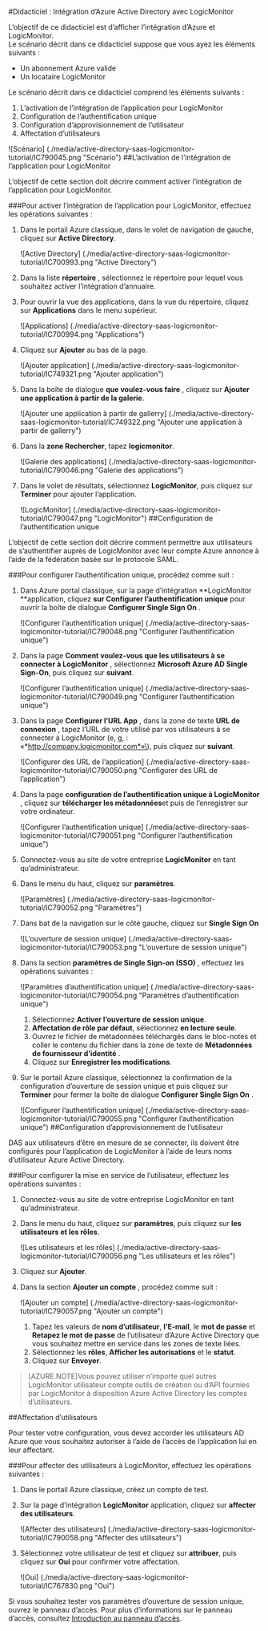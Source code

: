 <properties 
    pageTitle="Didacticiel : Intégration d’Azure Active Directory avec LogicMonitor | Microsoft Azure" 
    description="Apprenez à utiliser LogicMonitor avec Azure Active Directory pour activer l’ouverture de session unique, la mise en service automatique et bien plus encore !" 
    services="active-directory" 
    authors="jeevansd"  
    documentationCenter="na" 
    manager="femila"/>
<tags 
    ms.service="active-directory" 
    ms.devlang="na" 
    ms.topic="article" 
    ms.tgt_pltfrm="na" 
    ms.workload="identity" 
    ms.date="09/29/2016" 
    ms.author="jeedes" />

#<a name="tutorial-azure-active-directory-integration-with-logicmonitor"></a>Didacticiel : Intégration d’Azure Active Directory avec LogicMonitor
  
L’objectif de ce didacticiel est d’afficher l’intégration d’Azure et LogicMonitor.  
Le scénario décrit dans ce didacticiel suppose que vous ayez les éléments suivants :

-   Un abonnement Azure valide
-   Un locataire LogicMonitor
  
Le scénario décrit dans ce didacticiel comprend les éléments suivants :

1.  L’activation de l’intégration de l’application pour LogicMonitor
2.  Configuration de l’authentification unique
3.  Configuration d’approvisionnement de l’utilisateur
4.  Affectation d’utilisateurs

![Scénario] (./media/active-directory-saas-logicmonitor-tutorial/IC790045.png "Scénario")
##<a name="enabling-the-application-integration-for-logicmonitor"></a>L’activation de l’intégration de l’application pour LogicMonitor
  
L’objectif de cette section doit décrire comment activer l’intégration de l’application pour LogicMonitor.

###<a name="to-enable-the-application-integration-for-logicmonitor-perform-the-following-steps"></a>Pour activer l’intégration de l’application pour LogicMonitor, effectuez les opérations suivantes :

1.  Dans le portail Azure classique, dans le volet de navigation de gauche, cliquez sur **Active Directory**.

    ![Active Directory] (./media/active-directory-saas-logicmonitor-tutorial/IC700993.png "Active Directory")

2.  Dans la liste **répertoire** , sélectionnez le répertoire pour lequel vous souhaitez activer l’intégration d’annuaire.

3.  Pour ouvrir la vue des applications, dans la vue du répertoire, cliquez sur **Applications** dans le menu supérieur.

    ![Applications] (./media/active-directory-saas-logicmonitor-tutorial/IC700994.png "Applications")

4.  Cliquez sur **Ajouter** au bas de la page.

    ![Ajouter application] (./media/active-directory-saas-logicmonitor-tutorial/IC749321.png "Ajouter application")

5.  Dans la boîte de dialogue **que voulez-vous faire** , cliquez sur **Ajouter une application à partir de la galerie**.

    ![Ajouter une application à partir de gallerry] (./media/active-directory-saas-logicmonitor-tutorial/IC749322.png "Ajouter une application à partir de gallerry")

6.  Dans la **zone Rechercher**, tapez **logicmonitor**.

    ![Galerie des applications] (./media/active-directory-saas-logicmonitor-tutorial/IC790046.png "Galerie des applications")

7.  Dans le volet de résultats, sélectionnez **LogicMonitor**, puis cliquez sur **Terminer** pour ajouter l’application.

    ![LogicMonitor] (./media/active-directory-saas-logicmonitor-tutorial/IC790047.png "LogicMonitor")
##<a name="configuring-single-sign-on"></a>Configuration de l’authentification unique
  
L’objectif de cette section doit décrire comment permettre aux utilisateurs de s’authentifier auprès de LogicMonitor avec leur compte Azure annonce à l’aide de la fédération basée sur le protocole SAML.

###<a name="to-configure-single-sign-on-perform-the-following-steps"></a>Pour configurer l’authentification unique, procédez comme suit :

1.  Dans Azure portal classique, sur la page d’intégration **LogicMonitor **application, cliquez **sur Configurer l’authentification unique** pour ouvrir la boîte de dialogue **Configurer Single Sign On** .

    ![Configurer l’authentification unique] (./media/active-directory-saas-logicmonitor-tutorial/IC790048.png "Configurer l’authentification unique")

2.  Dans la page **Comment voulez-vous que les utilisateurs à se connecter à LogicMonitor** , sélectionnez **Microsoft Azure AD Single Sign-On**, puis cliquez sur **suivant**.

    ![Configurer l’authentification unique] (./media/active-directory-saas-logicmonitor-tutorial/IC790049.png "Configurer l’authentification unique")

3.  Dans la page **Configurer l’URL App** , dans la zone de texte **URL de connexion** , tapez l’URL de votre utilisé par vos utilisateurs à se connecter à LogicMonitor \(e, g, : «*http://company.logicmonitor.com*»\), puis cliquez sur **suivant**.

    ![Configurer des URL de l’application] (./media/active-directory-saas-logicmonitor-tutorial/IC790050.png "Configurer des URL de l’application")

4.  Dans la page **configuration de l’authentification unique à LogicMonitor** , cliquez sur **télécharger les métadonnées**et puis de l’enregistrer sur votre ordinateur.

    ![Configurer l’authentification unique] (./media/active-directory-saas-logicmonitor-tutorial/IC790051.png "Configurer l’authentification unique")

5.  Connectez-vous au site de votre entreprise **LogicMonitor** en tant qu’administrateur.

6.  Dans le menu du haut, cliquez sur **paramètres**.

    ![Paramètres] (./media/active-directory-saas-logicmonitor-tutorial/IC790052.png "Paramètres")

7.  Dans bat de la navigation sur le côté gauche, cliquez sur **Single Sign On**

    ![L’ouverture de session unique] (./media/active-directory-saas-logicmonitor-tutorial/IC790053.png "L’ouverture de session unique")

8.  Dans la section **paramètres de Single Sign-on (SSO)** , effectuez les opérations suivantes :

    ![Paramètres d’authentification unique] (./media/active-directory-saas-logicmonitor-tutorial/IC790054.png "Paramètres d’authentification unique")

    1.  Sélectionnez **Activer l’ouverture de session unique**.
    2.  **Affectation de rôle par défaut**, sélectionnez **en lecture seule**.
    3.  Ouvrez le fichier de métadonnées téléchargés dans le bloc-notes et coller le contenu du fichier dans la zone de texte de **Métadonnées de fournisseur d’identité** .
    4.  Cliquez sur **Enregistrer les modifications**.

9.  Sur le portail Azure classique, sélectionnez la confirmation de la configuration d’ouverture de session unique et puis cliquez sur **Terminer** pour fermer la boîte de dialogue **Configurer Single Sign On** .

    ![Configurer l’authentification unique] (./media/active-directory-saas-logicmonitor-tutorial/IC790055.png "Configurer l’authentification unique")
##<a name="configuring-user-provisioning"></a>Configuration d’approvisionnement de l’utilisateur
  
DAS aux utilisateurs d’être en mesure de se connecter, ils doivent être configurés pour l’application de LogicMonitor à l’aide de leurs noms d’utilisateur Azure Active Directory.

###<a name="to-configure-user-provisioning-perform-the-following-steps"></a>Pour configurer la mise en service de l’utilisateur, effectuez les opérations suivantes :

1.  Connectez-vous au site de votre entreprise LogicMonitor en tant qu’administrateur.

2.  Dans le menu du haut, cliquez sur **paramètres**, puis cliquez sur **les utilisateurs et les rôles**.

    ![Les utilisateurs et les rôles] (./media/active-directory-saas-logicmonitor-tutorial/IC790056.png "Les utilisateurs et les rôles")

3.  Cliquez sur **Ajouter**.

4.  Dans la section **Ajouter un compte** , procédez comme suit :

    ![Ajouter un compte] (./media/active-directory-saas-logicmonitor-tutorial/IC790057.png "Ajouter un compte")

    1.  Tapez les valeurs de **nom d’utilisateur**, **l’E-mail**, le **mot de passe** et **Retapez le mot de passe** de l’utilisateur d’Azure Active Directory que vous souhaitez mettre en service dans les zones de texte liées.
    2.  Sélectionnez les **rôles**, **Afficher les autorisations** et le **statut**.
    3.  Cliquez sur **Envoyer**.

>[AZURE.NOTE]Vous pouvez utiliser n’importe quel autres LogicMonitor utilisateur compte outils de création ou d’API fournies par LogicMonitor à disposition Azure Active Directory les comptes d’utilisateurs.

##<a name="assigning-users"></a>Affectation d’utilisateurs
  
Pour tester votre configuration, vous devez accorder les utilisateurs AD Azure que vous souhaitez autoriser à l’aide de l’accès de l’application lui en leur affectant.

###<a name="to-assign-users-to-logicmonitor-perform-the-following-steps"></a>Pour affecter des utilisateurs à LogicMonitor, effectuez les opérations suivantes :

1.  Dans le portail Azure classique, créez un compte de test.

2.  Sur la page d’intégration **LogicMonitor** application, cliquez sur **affecter des utilisateurs**.

    ![Affecter des utilisateurs] (./media/active-directory-saas-logicmonitor-tutorial/IC790058.png "Affecter des utilisateurs")

3.  Sélectionnez votre utilisateur de test et cliquez sur **attribuer**, puis cliquez sur **Oui** pour confirmer votre affectation.

    ![Oui] (./media/active-directory-saas-logicmonitor-tutorial/IC767830.png "Oui")
  
Si vous souhaitez tester vos paramètres d’ouverture de session unique, ouvrez le panneau d’accès. Pour plus d’informations sur le panneau d’accès, consultez [Introduction au panneau d’accès](active-directory-saas-access-panel-introduction.md).




